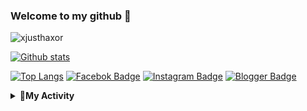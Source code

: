 ### Welcome to my github 👋
<p align=left> <img src=https://komarev.com/ghpvc/?username=xjusthaxor alt=xjusthaxor /> </p>

[![Github stats](https://github-readme-stats.vercel.app/api?username=xjusthaxor&show_icons=true&theme=midnight-purple&include_all_commits=true)](https://github.com/xjusthaxor/github-readme-stats)

[![Top Langs](https://github-readme-stats.vercel.app/api/top-langs/?username=xjusthaxor&layout=compact&theme=midnight-purple)](https://github.com/xjusthaxor/github-readme-stats)
[![Facebok Badge](https://img.shields.io/badge/-Facebook-black?style=flat&logo=Facebook&logoColor=aqua&link=https://www.facebook.com/404/)](https://www.facebook.com/xjusthaxor) 
[![Instagram Badge](https://img.shields.io/badge/-Whatsapp-black?style=flat&logo=Whatsapp&logoColor=aqua&link=https://whatsapp.com/404/)](https://whatsapp.com/404)
[![Blogger Badge](https://img.shields.io/badge/-Blogger-black?style=flat&logo=Blogger&logoColor=aqua&link=https://privacy1337.blogspot.com/)](https://privacy1337.blogspot.com)

<details><summary><b>🚀My Activity</b></summary>
<br />
<p align="center"><a href="https://app.daily.dev/xjusthaxor"><img src="https://api.daily.dev/devcards/f3575b782b644b65a0fa3b5bcc928bb6.png?r=qjl" width="140" alt="krah krah's Dev Card"/></a></p>

![Metrics](https://metrics.lecoq.io/xjusthaxor?template=classic&repositories.forks=true&languages=1&languages.colors=github&languages.threshold=0%25&config.timezone=Asia/Jakarta)
</details>

